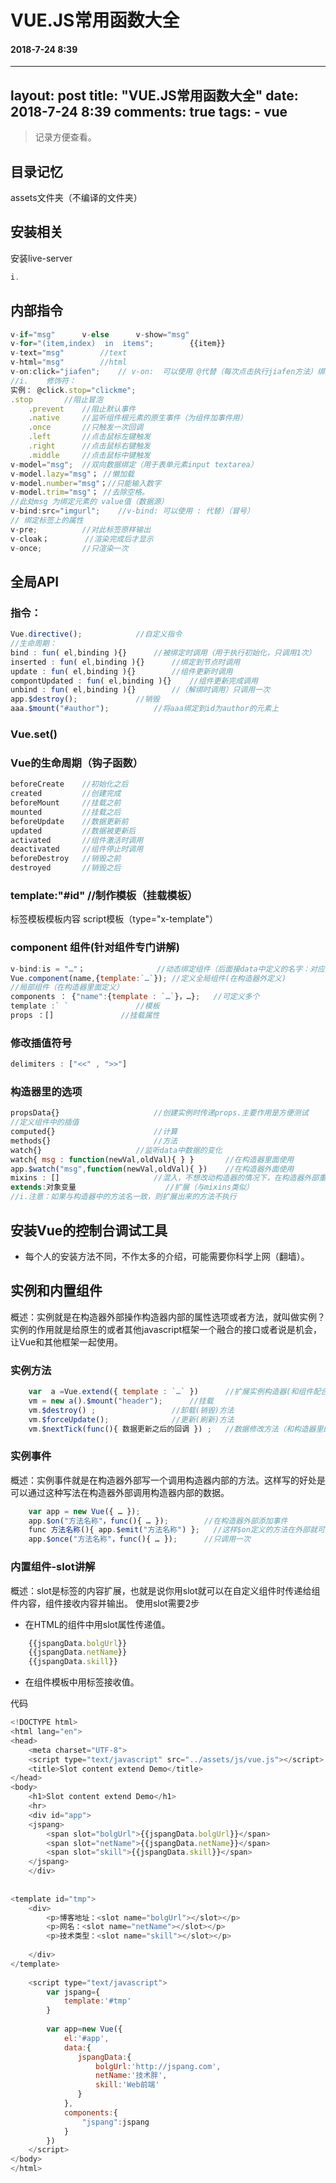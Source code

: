 # VUE.JS常用函数大全
#### 2018-7-24 8:39
---
layout: post
title: "VUE.JS常用函数大全"
date: 2018-7-24 8:39
comments: true
tags:
	- vue
---

> 记录方便查看。

## 目录记忆
assets文件夹（不编译的文件夹）

## 安装相关
安装live-server
```javascript
i.
```

## 内部指令
```javascript
v-if="msg"		v-else		v-show="msg"
v-for="(item,index)  in  items";		{{item}}
v-text="msg"		//text
v-html="msg"		//html
v-on:click="jiafen";	// v-on:  可以使用 @代替（每次点击执行jiafen方法）绑定的是监听事件。
//i.	修饰符：
实例： @click.stop="clickme";
.stop		//阻止冒泡
    .prevent	//阻止默认事件
    .native		//监听组件根元素的原生事件（为组件加事件用）
    .once		//只触发一次回调
    .left		//点击鼠标左键触发
    .right		//点击鼠标右键触发
    .middle		//点击鼠标中键触发
v-model="msg";	//双向数据绑定（用于表单元素input textarea）
v-model.lazy="msg"；	//懒加载	
v-model.number="msg"；//只能输入数字
v-model.trim="msg"；	//去除空格。
//此处msg 为绑定元素的 value值（数据源）
v-bind:src="imgurl";	//v-bind: 可以使用 : 代替）（冒号）
// 绑定标签上的属性
v-pre;			//对此标签原样输出
v-cloak；		//渲染完成后才显示
v-once;			//只渲染一次
```

## 全局API
### 指令：
```javascript
Vue.directive();			//自定义指令
//生命周期：
bind : fun( el,binding ){}		//被绑定时调用（用于执行初始化，只调用1次）
inserted : fun( el,binding ){}		//绑定到节点时调用
update : fun( el,binding ){}		//组件更新时调用
compontUpdated : fun( el,binding ){}	//组件更新完成调用
unbind : fun( el,binding ){}		//（解绑时调用）只调用一次
app.$destroy();				//销毁
aaa.$mount("#author");			//将aaa绑定到id为author的元素上
```
### Vue.set()

###  Vue的生命周期（钩子函数）
```javascript
beforeCreate	//初始化之后
created			//创建完成
beforeMount		//挂载之前
mounted			//挂载之后
beforeUpdate	//数据更新前
updated			//数据被更新后
activated		//组件激活时调用
deactivated		//组件停止时调用
beforeDestroy	//销毁之前
destroyed		//销毁之后
```

###  template:"#id"	//制作模板（挂载模板）
标签模板模板内容  script模板（type="x-template"）


###  component	组件(针对组件专门讲解)
```javascript
v-bind:is = "…"；				//动态绑定组件（后面接data中定义的名字：对应的是创建出来的组件）
Vue.component(name,{template:`…`});	//定义全局组件(在构造器外定义)
//局部组件（在构造器里面定义）
components ： {"name":{template : `…`}，…};	//可定义多个
template :` ` 				//模板
props ：[]				//挂载属性
```

###  修改插值符号
```javascript
delimiters : ["<<" , ">>"]
```

###  构造器里的选项
```javascript
propsData{} 	 				//创建实例时传递props.主要作用是方便测试
//定义组件中的插值
computed{}						//计算
methods{}						//方法
watch{}						//监听data中数据的变化
watch{ msg : function(newVal,oldVal){ } }		//在构造器里面使用
app.$watch("msg",function(newVal,oldVal){ })	//在构造器外面使用
mixins : []						//混入，不想改动构造器的情况下，在构造器外部重新定义个一个对象，用混入的方式插入执行
extends:对象变量					//扩展（与mixins类似）
//i.注意：如果与构造器中的方法名一致，则扩展出来的方法不执行
```

##  安装Vue的控制台调试工具
- 每个人的安装方法不同，不作太多的介绍，可能需要你科学上网（翻墙）。

##  实例和内置组件
概述：实例就是在构造器外部操作构造器内部的属性选项或者方法，就叫做实例？实例的作用就是给原生的或者其他javascript框架一个融合的接口或者说是机会，让Vue和其他框架一起使用。
### 实例方法
```javascript
	var  a =Vue.extend({ template : `…` }) 		//扩展实例构造器(和组件配合使用，用于复用某一模块代码)
	vm = new a().$mount("header");		//挂载
	vm.$destroy() ;					//卸载(销毁)方法
	vm.$forceUpdate();				//更新(刷新)方法
	vm.$nextTick(func(){ 数据更新之后的回调 }) ;   //数据修改方法（和构造器里的update生命周期很像）
```
### 实例事件
概述：实例事件就是在构造器外部写一个调用构造器内部的方法。这样写的好处是可以通过这种写法在构造器外部调用构造器内部的数据。
```javascript
	var app = new Vue({ … });
	app.$on("方法名称"，func(){ … });		//在构造器外部添加事件
	func 方法名称(){ app.$emit("方法名称") };	//这样$on定义的方法在外部就可以用了
	app.$once("方法名称"，func(){ … });		//只调用一次
```
### 内置组件-slot讲解
概述：slot是标签的内容扩展，也就是说你用slot就可以在自定义组件时传递给组件内容，组件接收内容并输出。
使用slot需要2步
- 在HTML的组件中用slot属性传递值。
```javascript
	{{jspangData.bolgUrl}}
	{{jspangData.netName}}
	{{jspangData.skill}}
```
- 在组件模板中用标签接收值。

代码
```javascript
<!DOCTYPE html>
<html lang="en">
<head>
    <meta charset="UTF-8">
    <script type="text/javascript" src="../assets/js/vue.js"></script>
    <title>Slot content extend Demo</title>
</head>
<body>
    <h1>Slot content extend Demo</h1>
    <hr>
    <div id="app">
    <jspang>
        <span slot="bolgUrl">{{jspangData.bolgUrl}}</span>    
        <span slot="netName">{{jspangData.netName}}</span>    
        <span slot="skill">{{jspangData.skill}}</span>    
    </jspang>
    </div>
 
 
<template id="tmp">
    <div>
        <p>博客地址：<slot name="bolgUrl"></slot></p>
        <p>网名：<slot name="netName"></slot></p>
        <p>技术类型：<slot name="skill"></slot></p>
        
    </div>
</template>
 
    <script type="text/javascript">
        var jspang={
            template:'#tmp'
        }
 
        var app=new Vue({
            el:'#app',
            data:{
               jspangData:{
                   bolgUrl:'http://jspang.com',
                   netName:'技术胖',
                   skill:'Web前端'
               }
            },
            components:{
                "jspang":jspang
            }
        })
    </script>
</body>
</html>
```
